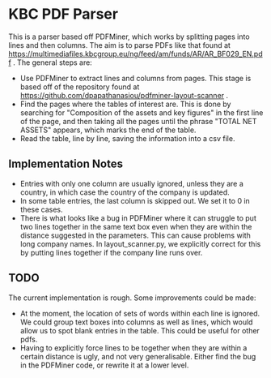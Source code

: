# KBC PDF Parser

This is a parser based off PDFMiner, which works by splitting pages into lines and then columns. The aim is to parse PDFs like that found at https://multimediafiles.kbcgroup.eu/ng/feed/am/funds/AR/AR_BF029_EN.pdf . The general steps are:

* Use PDFMiner to extract lines and columns from pages. This stage is based off of the repository found at https://github.com/dpapathanasiou/pdfminer-layout-scanner .
* Find the pages where the tables of interest are. This is done by searching for "Composition of the assets and key figures" in the first line of the page, and then taking all the pages until the phrase "TOTAL NET ASSETS" appears, which marks the end of the table.
* Read the table, line by line, saving the information into a csv file.


## Implementation Notes

* Entries with only one column are usually ignored, unless they are a country, in which case the country of the company is updated.
* In some table entries, the last column is skipped out. We set it to 0 in these cases.
* There is what looks like a bug in PDFMiner where it can struggle to put two lines together in the same text box even when they are within the distance suggested in the parameters. This can cause problems with long company names. In layout_scanner.py, we explicitly correct for this by putting lines together if the company line runs over.

## TODO

The current implementation is rough. Some improvements could be made:

* At the moment, the location of sets of words within each line is ignored. We could group text boxes into columns as well as lines, which would allow us to spot blank entries in the table. This could be useful for other pdfs.
* Having to explicitly force lines to be together when they are within a certain distance is ugly, and not very generalisable. Either find the bug in the PDFMiner code, or rewrite it at a lower level. 
